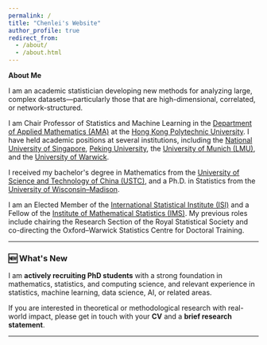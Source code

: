 ```yaml
---
permalink: /
title: "Chenlei's Website"
author_profile: true
redirect_from: 
  - /about/
  - /about.html
---
```


**About Me**

I am an academic statistician developing new methods for analyzing large, complex datasets—particularly those that are high-dimensional, correlated, or network-structured.

I am Chair Professor of Statistics and Machine Learning in the [Department of Applied Mathematics (AMA)](https://www.polyu.edu.hk/ama/) at the [Hong Kong Polytechnic University](https://www.polyu.edu.hk/). I have held academic positions at several institutions, including the [National University of Singapore](https://www.nus.edu.sg/), [Peking University](https://www.pku.edu.cn/), the [University of Munich (LMU)](https://www.en.uni-muenchen.de/), and the [University of Warwick](https://warwick.ac.uk/).


I received my bachelor's degree in Mathematics from the [University of Science and Technology of China (USTC)](https://math.ustc.edu.cn/), and a Ph.D. in Statistics from the [University of Wisconsin–Madison](https://stat.wisc.edu/).

I am an Elected Member of the [International Statistical Institute (ISI)](https://isi-web.org/) and a Fellow of the [Institute of Mathematical Statistics (IMS)](https://imstat.org/). My previous roles include chairing the Research Section of the Royal Statistical Society and co-directing the Oxford–Warwick Statistics Centre for Doctoral Training.

---

### 🆕 What's New

I am **actively recruiting PhD students** with a strong foundation in mathematics, statistics, and computing science, and relevant experience in statistics, machine learning, data science, AI, or related areas.

If you are interested in theoretical or methodological research with real-world impact, please get in touch with your **CV** and a **brief research statement**.

---

